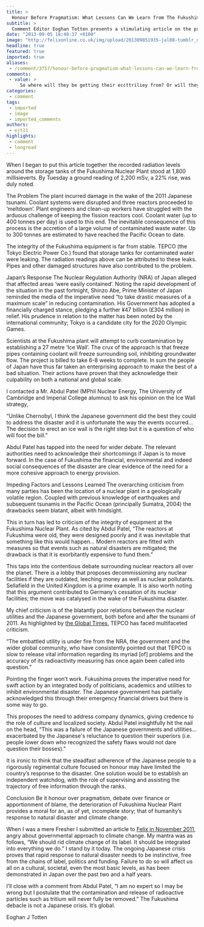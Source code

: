 ```yaml
---
title: >
  Honour Before Pragmatism: What Lessons Can We Learn from The Fukushima Nuclear Debacle?
subtitle: >
  Comment Editor Eoghan Totten presents a stimulating article on the problems surrounding the nuclear reactor in Fukushima
date: "2013-09-05 18:40:37 +0100"
image: "http://felixonline.co.uk/img/upload/201309051935-jal08-tumblr_mmstipuyid1rfyiu4o1_1280.jpg"
headline: true
featured: true
imported: true
aliases:
 - /comment/3757/honour-before-pragmatism-what-lessons-can-we-learn-from-the-fukushima-nuclear-debacle
comments:
 - value: >
     So where will they be getting their eccttriliey from? Or will they be 'freezing in the dark' as the nuclear industry spokespeople used to say whenever people protested the construction of new nuclear reactors?
categories:
 - comment
tags:
 - imported
 - image
 - imported_comments
authors:
 - ejt11
highlights:
 - comment
 - longread
---
```


When I began to put this article together the recorded radiation levels around the storage tanks of the Fukushima Nuclear Plant stood at 1,800 millisieverts. By Tuesday a ground reading of 2,200 mSv, a 22% rise, was duly noted.

The Problem
 The plant incurred damage in the wake of the 2011 Japanese tsunami. Coolant systems were disrupted and three reactors proceeded to ‘meltdown’. Plant engineers and clean-up workers have struggled with the arduous challenge of keeping the fission reactors cool. Coolant water (up to 400 tonnes per day) is used to this end. The inevitable consequence of this process is the accretion of a large volume of contaminated waste water. Up to 300 tonnes are estimated to have reached the Pacific Ocean to date.

The integrity of the Fukushima equipment is far from stable. TEPCO (the Tokyo Electric Power Co.) found that storage tanks for contaminated water were leaking. The radiation readings above can be attributed to these leaks. Pipes and other damaged structures have also contributed to the problem.

Japan’s Response
 The Nuclear Regulation Authority (NRA) of Japan alleged that affected areas ‘were easily contained’. Noting the rapid development of the situation in the past fortnight, Shinzo Abe, Prime Minister of Japan reminded the media of the imperative need “to take drastic measures of a maximum scale” in reducing contamination. His Government has adopted a financially charged stance, pledging a further ¥47 billion (£304 million) in relief. His prudence in relation to the matter has been noted by the international community; Tokyo is a candidate city for the 2020 Olympic Games.

Scientists at the Fukushima plant will attempt to curb contamination by establishing a 27 metre ‘Ice Wall’. The crux of the approach is that freeze pipes containing coolant will freeze surrounding soil, inhibiting groundwater flow. The project is billed to take 6-8 weeks to complete. In sum the people of Japan have thus far taken an enterprising approach to make the best of a bad situation. Their actions have proven that they acknowledge their culpability on both a national and global scale.

I contacted a Mr. Abdul Patel (MPhil Nuclear Energy, The University of Cambridge and Imperial College alumnus) to ask his opinion on the Ice Wall strategy,

“Unlike Chernobyl, I think the Japanese government did the best they could to address the disaster and it is unfortunate the way the events occurred…The decision to erect an ice wall is the right step but it is a question of who will foot the bill.”

Abdul Patel has tapped into the need for wider debate. The relevant authorities need to acknowledge their shortcomings if Japan is to move forward. In the case of Fukushima the financial, environmental and indeed social consequences of the disaster are clear evidence of the need for a more cohesive approach to energy provision.

Impeding Factors and Lessons Learned
 The overarching criticism from many parties has been the location of a nuclear plant in a geologically volatile region. Coupled with previous knowledge of earthquakes and subsequent tsunamis in the Pacific Ocean (principally Sumatra, 2004) the drawbacks seem blatant, albeit with hindsight.

This in turn has led to criticism of the integrity of equipment at the Fukushima Nuclear Plant. As cited by Abdul Patel,
 “The reactors at Fukushima were old, they were designed poorly and it was inevitable that something like this would happen… Modern reactors are fitted with measures so that events such as natural disasters are mitigated; the drawback is that it is exorbitantly expensive to fund them.”

This taps into the contentious debate surrounding nuclear reactors all over the planet. There is a lobby that proposes decommissioning any nuclear facilities if they are outdated, leeching money as well as nuclear pollutants. Sellafield in the United Kingdom is a prime example. It is also worth noting that this argument contributed to Germany’s cessation of its nuclear facilities; the move was catalysed in the wake of the Fukushima disaster.

My chief criticism is of the blatantly poor relations between the nuclear utilities and the Japanese government, both before and after the tsunami of 2011. As highlighted by [the Global Times](http://www.globaltimes.cn/content/808488.shtml#.UijPGGQ4WIV), TEPCO has faced multifaceted criticism.

“The embattled utility is under fire from the NRA, the government and the wider global community, who have consistently pointed out that TEPCO is slow to release vital information regarding its myriad [of] problems and the accuracy of its radioactivity measuring has once again been called into question.”

Pointing the finger won’t work. Fukushima proves the imperative need for swift action by an integrated body of politicians, academics and utilities to inhibit environmental disaster. The Japanese government has partially acknowledged this through their emergency financial drivers but there is some way to go.

This proposes the need to address company dynamics, giving credence to the role of culture and localized society. Abdul Patel insightfully hit the nail on the head,
 “This was a failure of the Japanese governments and utilities…exacerbated by the Japanese's reluctance to question their superiors (i.e. people lower down who recognized the safety flaws would not dare question their bosses).”

It is ironic to think that the steadfast adherence of the Japanese people to a rigorously regimental culture focused on honour may have limited the country’s response to the disaster. One solution would be to establish an independent watchdog, with the role of supervising and assisting the trajectory of free information through the ranks.

Conclusion
 Be it honour over pragmatism, debate over finance or apportionment of blame, the deterioration of Fukushima Nuclear Plant provides a moral for an, as of yet, incomplete story; that of humanity’s response to natural disaster and climate change.

When I was a mere Fresher I submitted an article to [Felix in November 2011](http://felixonline.co.uk/comment/1695/should-climate-change-be-labelled/), angry about governmental approach to climate change. My mantra was as follows,
 “We should rid climate change of its label. It should be integrated into everything we do.”
 I stand by it today. The ongoing Japanese crisis proves that rapid response to natural disaster needs to be instinctive, free from the chains of label, politics and funding. Failure to do so will affect us all on a cultural, societal, even the most basic levels, as has been demonstrated in Japan over the past two and a half years.

I’ll close with a comment from Abdul Patel,
 “I am no expert so I may be wrong but I postulate that the contamination and release of radioactive particles such as tritium will never fully be removed.”
 The Fukushima debacle is not a Japanese crisis. It’s global.

Eoghan J Totten
